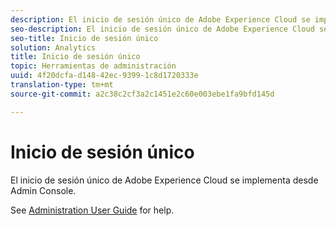 ```yaml
---
description: El inicio de sesión único de Adobe Experience Cloud se implementa desde Admin Console.
seo-description: El inicio de sesión único de Adobe Experience Cloud se implementa desde Admin Console.
seo-title: Inicio de sesión único
solution: Analytics
title: Inicio de sesión único
topic: Herramientas de administración
uuid: 4f20dcfa-d148-42ec-9399-1c8d1720333e
translation-type: tm+mt
source-git-commit: a2c38c2cf3a2c1451e2c60e003ebe1fa9bfd145d

---
```



# Inicio de sesión único

El inicio de sesión único de Adobe Experience Cloud se implementa desde Admin Console.

See [Administration User Guide](https://helpx.adobe.com/enterprise/managing/user-guide.html) for help.
